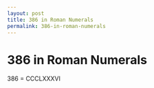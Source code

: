 ```yaml
---
layout: post
title: 386 in Roman Numerals
permalink: 386-in-roman-numerals
---
```


# 386 in Roman Numerals

386 = CCCLXXXVI
